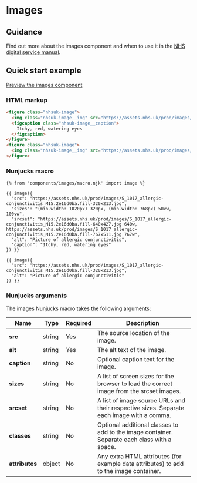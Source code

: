 # Images

## Guidance

Find out more about the images component and when to use it in the [NHS digital service manual](https://service-manual.nhs.uk/design-system/components/images).

## Quick start example

[Preview the images component](https://nhsuk.github.io/nhsuk-frontend/components/images/index.html)

### HTML markup

```html
<figure class="nhsuk-image">
  <img class="nhsuk-image__img" src="https://assets.nhs.uk/prod/images/S_1017_allergic-conjunctivitis_M15.2e16d0ba.fill-320x213.jpg" alt="Picture of allergic conjunctivitis" sizes="(min-width: 1020px) 320px, (min-width: 768px) 50vw, 100vw" srcset="https://assets.nhs.uk/prod/images/S_1017_allergic-conjunctivitis_M15.2e16d0ba.fill-640x427.jpg 640w, https://assets.nhs.uk/prod/images/S_1017_allergic-conjunctivitis_M15.2e16d0ba.fill-767x511.jpg 767w">
  <figcaption class="nhsuk-image__caption">
    Itchy, red, watering eyes
  </figcaption>
</figure>
<figure class="nhsuk-image">
  <img class="nhsuk-image__img" src="https://assets.nhs.uk/prod/images/S_1017_allergic-conjunctivitis_M15.2e16d0ba.fill-320x213.jpg" alt="Picture of allergic conjunctivitis">
</figure>
```

### Nunjucks macro

```
{% from 'components/images/macro.njk' import image %}

{{ image({
  "src": "https://assets.nhs.uk/prod/images/S_1017_allergic-conjunctivitis_M15.2e16d0ba.fill-320x213.jpg",
  "sizes": "(min-width: 1020px) 320px, (min-width: 768px) 50vw, 100vw",
  "srcset": "https://assets.nhs.uk/prod/images/S_1017_allergic-conjunctivitis_M15.2e16d0ba.fill-640x427.jpg 640w, https://assets.nhs.uk/prod/images/S_1017_allergic-conjunctivitis_M15.2e16d0ba.fill-767x511.jpg 767w",
  "alt": "Picture of allergic conjunctivitis",
  "caption": "Itchy, red, watering eyes"
}) }}

{{ image({
  "src": "https://assets.nhs.uk/prod/images/S_1017_allergic-conjunctivitis_M15.2e16d0ba.fill-320x213.jpg",
  "alt": "Picture of allergic conjunctivitis"
}) }}
```

### Nunjucks arguments

The images Nunjucks macro takes the following arguments:

| Name           | Type   | Required | Description                                                                                  |
| -------------- | ------ | -------- | -------------------------------------------------------------------------------------------- |
| **src**        | string | Yes      | The source location of the image.                                                            |
| **alt**        | string | Yes      | The alt text of the image.                                                                   |
| **caption**    | string | No       | Optional caption text for the image.                                                         |
| **sizes**      | string | No       | A list of screen sizes for the browser to load the correct image from the srcset images.     |
| **srcset**     | string | No       | A list of image source URLs and their respective sizes. Separate each image with a comma.    |
| **classes**    | string | No       | Optional additional classes to add to the image container. Separate each class with a space. |
| **attributes** | object | No       | Any extra HTML attributes (for example data attributes) to add to the image container.       |
